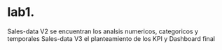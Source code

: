 # lab1.
Sales-data V2 se encuentran los analsis numericos, categoricos y temporales
Sales-data V3 el planteamiento de los KPI y Dashboard final